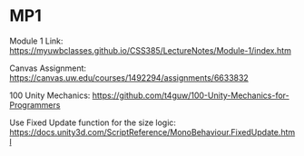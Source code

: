 # MP1

Module 1 Link: https://myuwbclasses.github.io/CSS385/LectureNotes/Module-1/index.htm

Canvas Assignment: https://canvas.uw.edu/courses/1492294/assignments/6633832

100 Unity Mechanics: https://github.com/t4guw/100-Unity-Mechanics-for-Programmers

Use Fixed Update function for the size logic: https://docs.unity3d.com/ScriptReference/MonoBehaviour.FixedUpdate.html